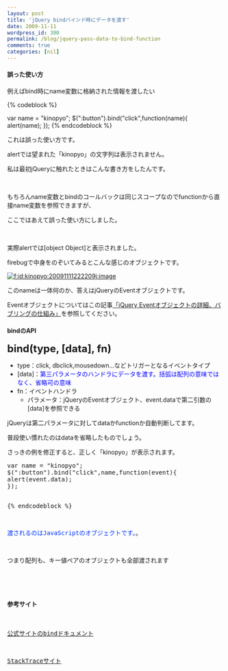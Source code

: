 ```yaml
---
layout: post
title: 'jQuery bindバインド時にデータを渡す'
date: 2009-11-11
wordpress_id: 300
permalink: /blog/jquery-pass-data-to-bind-function
comments: true
categories: [nil]
---
```

<div class="section">
<h4>誤った使い方</h4>
<p>例えばbind時にname変数に格納された情報を渡したい</p>
{% codeblock %}

<span class="synIdentifier">var</span> name = <span class="synConstant">&#34;kinopyo&#34;</span>;
$(<span class="synConstant">&#34;:button&#34;</span>).bind(<span class="synConstant">&#34;click&#34;</span>,<span class="synIdentifier">function</span>(name)<span class="synIdentifier">{</span>
<span class="synStatement">alert</span>(name);
<span class="synIdentifier">}</span>);
{% endcodeblock %}
<p>これは誤った使い方です。</p>
<a name="seemore"></a>
<p>alertでは望まれた「kinopyo」の文字列は表示されません。</p>
<p>私は最初jQueryに触れたときはこんな書き方をしたんです。</p>
<br/>
<p>もちろんname変数とbindのコールバックは同じスコープなのでfunctionから直接name変数を参照できますが、</p>
<p>ここではあえて誤った使い方にしました。</p>
<br/>
<p>実際alertでは[object Object]と表示されました。</p>
<p>firebugで中身をのぞいてみるとこんな感じのオブジェクトです。</p>
<p><a href="http://f.hatena.ne.jp/kinopyo/20091111222209" class="hatena-fotolife" target="_blank"><img src="http://f.hatena.ne.jp/images/fotolife/k/kinopyo/20091111/20091111222209.jpg" alt="f:id:kinopyo:20091111222209j:image" title="f:id:kinopyo:20091111222209j:image" class="hatena-fotolife"></a></p>
<p>このnameは一体何のか、答えはjQueryのEventオブジェクトです。</p>
<p>Eventオブジェクトについてはこの記事<a href="http://d.hatena.ne.jp/kinopyo/20091111/1257946561">「jQuery Eventオブジェクトの詳細、バブリングの仕組み」</a>を参照してください。</p>
<h4>bindのAPI</h4>
<p><span style="font-weight:bold;font-size:x-large;">bind(type, [data], fn)</span></p>
<ul>
<li>type：click, dbclick,mousedown...などトリガーとなるイベントタイプ</li>
<li>[data]：<span style="color:#0000FF;">第三パラメータのハンドラにデータを渡す。括弧は配列の意味ではなく、省略可の意味</li>
<li>fn：イベントハンドラ</span>
<ul>
<li>パラメータ：jQueryのEventオブジェクト、event.dataで第二引数の[data]を参照できる</li>
</ul>
</li>
</ul>
<p>jQueryは第二パラメータに対してdataかfunctionか自動判断してます。</p>
<p>普段使い慣れたのはdataを省略したものでしょう。</p>
<p>さっきの例を修正すると、正しく「kinopyo」が表示されます。</p>
<pre class="syntax-highlight">
<span class="synIdentifier">var</span> name = <span class="synConstant">&#34;kinopyo&#34;</span>;
$(<span class="synConstant">&#34;:button&#34;</span>).bind(<span class="synConstant">&#34;click&#34;</span>,name,<span class="synIdentifier">function</span>(<span class="synStatement">event</span>)<span class="synIdentifier">{</span>
<span class="synStatement">alert</span>(<span class="synStatement">event</span>.data);
<span class="synIdentifier">}</span>);

{% endcodeblock %}
<p><span style="color:#0033FF;">渡されるのはJavaScriptのオブジェクトです。</span>。</p>
<p>つまり配列も、キー値ペアのオブジェクトも全部渡されます</p>
<br/>
<h4>参考サイト</h4>
<p><a href="http://docs.jquery.com/Events/bind">公式サイトのbindドキュメント</a></p>
<p><a href="http://stacktrace.jp/jquery/api/events/bind.html">StackTraceサイト</a></p>
</div>
